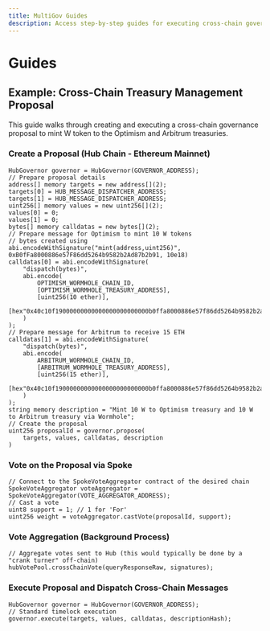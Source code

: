 ```yaml
---
title: MultiGov Guides
description: Access step-by-step guides for executing cross-chain governance actions, including treasury management proposals with MultiGov and Wormhole.
---
```


# Guides

## Example: Cross-Chain Treasury Management Proposal

This guide walks through creating and executing a cross-chain governance proposal to mint W token to the Optimism and Arbitrum treasuries.

### Create a Proposal (Hub Chain - Ethereum Mainnet)

```solidity
HubGovernor governor = HubGovernor(GOVERNOR_ADDRESS);
// Prepare proposal details
address[] memory targets = new address[](2);
targets[0] = HUB_MESSAGE_DISPATCHER_ADDRESS;
targets[1] = HUB_MESSAGE_DISPATCHER_ADDRESS;
uint256[] memory values = new uint256[](2);
values[0] = 0;
values[1] = 0;
bytes[] memory calldatas = new bytes[](2);
// Prepare message for Optimism to mint 10 W tokens
// bytes created using abi.encodeWithSignature("mint(address,uint256)", 0xB0fFa8000886e57F86dd5264b9582b2Ad87b2b91, 10e18)
calldatas[0] = abi.encodeWithSignature(
    "dispatch(bytes)", 
    abi.encode(
        OPTIMISM_WORMHOLE_CHAIN_ID,
        [OPTIMISM_WORMHOLE_TREASURY_ADDRESS],
        [uint256(10 ether)],
        [hex"0x40c10f19000000000000000000000000b0ffa8000886e57f86dd5264b9582b2ad87b2b910000000000000000000000000000000000000000000000008ac7230489e8000000000000000000000000000000000000000000000000000000000000"] 
    )
);
// Prepare message for Arbitrum to receive 15 ETH
calldatas[1] = abi.encodeWithSignature(
    "dispatch(bytes)", 
    abi.encode(
        ARBITRUM_WORMHOLE_CHAIN_ID,
        [ARBITRUM_WORMHOLE_TREASURY_ADDRESS],
        [uint256(15 ether)],
        [hex"0x40c10f19000000000000000000000000b0ffa8000886e57f86dd5264b9582b2ad87b2b910000000000000000000000000000000000000000000000008ac7230489e8000000000000000000000000000000000000000000000000000000000000"] 
    )
);
string memory description = "Mint 10 W to Optimism treasury and 10 W to Arbitrum treasury via Wormhole";
// Create the proposal
uint256 proposalId = governor.propose(
    targets, values, calldatas, description
)
```

### Vote on the Proposal via Spoke

```solidity
// Connect to the SpokeVoteAggregator contract of the desired chain
SpokeVoteAggregator voteAggregator = SpokeVoteAggregator(VOTE_AGGREGATOR_ADDRESS);
// Cast a vote
uint8 support = 1; // 1 for 'For'
uint256 weight = voteAggregator.castVote(proposalId, support);
```

### Vote Aggregation (Background Process)

```solidity
// Aggregate votes sent to Hub (this would typically be done by a "crank turner" off-chain)
hubVotePool.crossChainVote(queryResponseRaw, signatures);
```

### Execute Proposal and Dispatch Cross-Chain Messages

```solidity
HubGovernor governor = HubGovernor(GOVERNOR_ADDRESS);
// Standard timelock execution
governor.execute(targets, values, calldatas, descriptionHash);
```